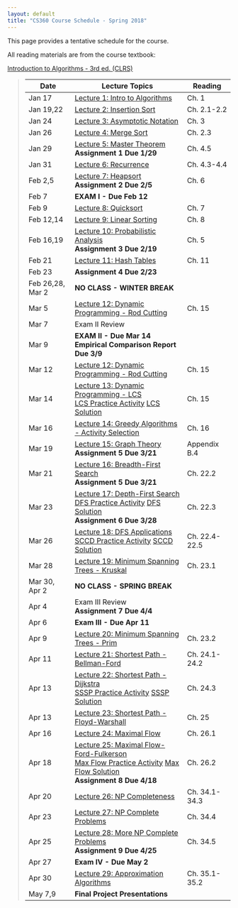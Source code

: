 ```yaml
---
layout: default
title: "CS360 Course Schedule - Spring 2018"
---
```


This page provides a tentative schedule for the course.

All reading materials are from the course textbook:

[Introduction to Algorithms - 3rd ed. (CLRS)](http://mitpress.mit.edu/books/introduction-algorithms)

> Date | Lecture Topics | Reading |
> ---- | -------------- | ------- |
> Jan 17    | [Lecture 1: Intro to Algorithms](../lectures/lecture01.html) | Ch. 1 |
> Jan 19,22 | [Lecture 2: Insertion Sort](../lectures/lecture02.html) | Ch. 2.1-2.2 |
> Jan 24    | [Lecture 3: Asymptotic Notation](../lectures/lecture03.html) | Ch. 3 |
> Jan 26    | [Lecture 4: Merge Sort](../lectures/lecture04.html) | Ch. 2.3 |
> Jan 29    | [Lecture 5: Master Theorem](../lectures/lecture05.html) <br /> **Assignment 1 Due 1/29** | Ch. 4.5 |
> Jan 31    | [Lecture 6: Recurrence](../lectures/lecture06.html) | Ch. 4.3-4.4 |
> Feb 2,5   | [Lecture 7: Heapsort](../lectures/lecture07.html)  <br /> **Assignment 2 Due 2/5** | Ch. 6 |
> Feb 7     | **EXAM I - Due Feb 12**               |             |
> Feb 9     | [Lecture 8: Quicksort](../lectures/lecture08.html) | Ch. 7 |
> Feb 12,14 | [Lecture 9: Linear Sorting](../lectures/lecture09.html)  | Ch. 8 |
> Feb 16,19 | [Lecture 10: Probabilistic Analysis](../lectures/lecture10.html) <br /> **Assignment 3 Due 2/19** | Ch. 5 |
> Feb 21    | [Lecture 11: Hash Tables](../lectures/lecture11.html) | Ch. 11 |
> Feb 23    | **Assignment 4 Due 2/23** |   |
> Feb 26,28, Mar 2 | **NO CLASS - WINTER BREAK** |    |
> Mar 5     | [Lecture 12: Dynamic Programming - Rod Cutting](../lectures/lecture12.html) | Ch. 15 |
> Mar 7     | Exam II Review |    |
> Mar 9     | **EXAM II - Due Mar 14** <br /> **Empirical Comparison Report Due 3/9**               |             |
> Mar 12    | [Lecture 12: Dynamic Programming - Rod Cutting](../lectures/lecture12.html) | Ch. 15 |
> Mar 14    | [Lecture 13: Dynamic Programming - LCS](../lectures/lecture13.html) <br /> [LCS Practice Activity](../handouts/lecture13-LCS-Ex2.pdf) [LCS Solution](../handouts/lecture13-LCS-Ex2Sol.pdf) | Ch. 15 |
> Mar 16    | [Lecture 14: Greedy Algorithms - Activity Selection](../lectures/lecture14.html) | Ch. 16 |
> Mar 19    | [Lecture 15: Graph Theory](../lectures/lecture15.html) <br /> **Assignment 5 Due 3/21** | Appendix B.4 |
> Mar 21    | [Lecture 16: Breadth-First Search](../lectures/lecture16.html) <br /> **Assignment 5 Due 3/21** | Ch. 22.2 |
> Mar 23    | [Lecture 17: Depth-First Search](../lectures/lecture17.html) <br /> [DFS Practice Activity](../handouts/lecture17-dfsact.pdf) [DFS Solution](../handouts/lecture17-dfsact-sol.pdf) <br /> **Assignment 6 Due 3/28** | Ch. 22.3 |
> Mar 26    | [Lecture 18: DFS Applications](../lectures/lecture18.html) <br /> [SCCD Practice Activity](../handouts/lecture18-sccex.pdf) [SCCD Solution](../handouts/lecture18-sccex-sol.pdf) | Ch. 22.4-22.5 |
> Mar 28    | [Lecture 19: Minimum Spanning Trees - Kruskal](../lectures/lecture19.html) | Ch. 23.1 |
> Mar 30, Apr 2| **NO CLASS - SPRING BREAK** |   |
> Apr 4     | Exam III Review <br /> **Assignment 7 Due 4/4**  |    |
> Apr 6     | **Exam III - Due Apr 11** |  |
> Apr 9     | [Lecture 20: Minimum Spanning Trees - Prim](../lectures/lecture20.html) | Ch. 23.2 |
> Apr 11    | [Lecture 21: Shortest Path - Bellman-Ford](../lectures/lecture21.html) | Ch. 24.1-24.2 |
> Apr 13    | [Lecture 22: Shortest Path - Dijkstra](../lectures/lecture22.html) <br /> [SSSP Practice Activity](../handouts/lecture22-ssspact.pdf) [SSSP Solution](../handouts/lecture22-ssspactsol.pdf) | Ch. 24.3 |
> Apr 13    | [Lecture 23: Shortest Path - Floyd-Warshall](../lectures/lecture23.html) | Ch. 25 |
> Apr 16    | [Lecture 24: Maximal Flow](../lectures/lecture24.html) | Ch. 26.1 |
> Apr 18    | [Lecture 25: Maximal Flow- Ford-Fulkerson](../lectures/lecture25.html) <br /> [Max Flow Practice Activity](../handouts/lecture25-maxflowact.pdf) [Max Flow Solution](../handouts/lecture25-maxflowactsol.pdf) <br /> **Assignment 8 Due 4/18** | Ch. 26.2 |
> Apr 20    | [Lecture 26: NP Completeness](../lectures/lecture26.html) | Ch. 34.1-34.3 |
> Apr 23    | [Lecture 27: NP Complete Problems](../lectures/lecture27.html) | Ch. 34.4 |
> Apr 25    | [Lecture 28: More NP Complete Problems](../lectures/lecture28.html) <br /> **Assignment 9 Due 4/25** | Ch. 34.5 |
> Apr 27    | **Exam IV - Due May 2** |  |
> Apr 30    | [Lecture 29: Approximation Algorithms](../lectures/lecture29.html) | Ch. 35.1-35.2 |
> May 7,9   | **Final Project Presentations** |  |












